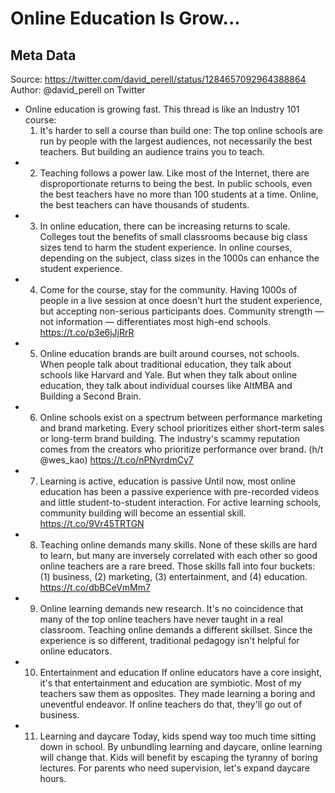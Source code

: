# Online Education Is Grow...

## Meta Data

Source:  https://twitter.com/david_perell/status/1284657092964388864 
Author: @david_perell on Twitter

- Online education is growing fast.
  This thread is like an Industry 101 course: 
  1. It's harder to sell a course than build one: The top online schools are run by people with the largest audiences, not necessarily the best teachers. But building an audience trains you to teach.
- 2. Teaching follows a power law.
  Like most of the Internet, there are disproportionate returns to being the best. In public schools, even the best teachers have no more than 100 students at a time. Online, the best teachers can have thousands of students.
- 3. In online education, there can be increasing returns to scale.
  Colleges tout the benefits of small classrooms because big class sizes tend to harm the student experience. In online courses, depending on the subject, class sizes in the 1000s can enhance the student experience.
- 4. Come for the course, stay for the community.
  Having 1000s of people in a live session at once doesn't hurt the student experience, but accepting non-serious participants does. Community strength — not information — differentiates most high-end schools.
  https://t.co/p3e6jJjRrR
- 5. Online education brands are built around courses, not schools.
  When people talk about traditional education, they talk about schools like Harvard and Yale. But when they talk about online education, they talk about individual courses like AltMBA and Building a Second Brain.
- 6. Online schools exist on a spectrum between performance marketing and brand marketing.
  Every school prioritizes either short-term sales or long-term brand building. The industry's scammy reputation comes from the creators who prioritize performance over brand.
  (h/t @wes_kao) https://t.co/nPNyrdmCy7
- 7. Learning is active, education is passive
  Until now, most online education has been a passive experience with pre-recorded videos and little student-to-student interaction. For active learning schools, community building will become an essential skill.
  https://t.co/9Vr45TRTGN
- 8. Teaching online demands many skills.
  None of these skills are hard to learn, but many are inversely correlated with each other so good online teachers are a rare breed. Those skills fall into four buckets: (1) business, (2) marketing, (3) entertainment, and (4) education. https://t.co/dbBCeVmMm7
- 9. Online learning demands new research.
  It's no coincidence that many of the top online teachers have never taught in a real classroom. Teaching online demands a different skillset. Since the experience is so different, traditional pedagogy isn't helpful for online educators.
- 10. Entertainment and education
  If online educators have a core insight, it's that entertainment and education are symbiotic. Most of my teachers saw them as opposites. They made learning a boring and uneventful endeavor. If online teachers do that, they'll go out of business.
- 11. Learning and daycare
  Today, kids spend way too much time sitting down in school. By unbundling learning and daycare, online learning will change that. Kids will benefit by escaping the tyranny of boring lectures. For parents who need supervision, let's expand daycare hours.
